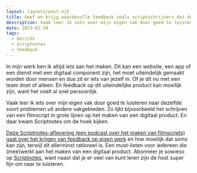 ```yaml
---
layout: layouts/post.njk
title: Geef en krijg waardevolle feedback zoals scriptschrijvers dat doen
description: Vaak leer ik iets over mijn eigen vak door goed te luisteren naar dezelfde soort problemen uit andere vakgebieden.
date: 2023-01-20
tags:
  - bericht
  - scriptnotes
  - feedback
---
```


In mijn werk ben ik altijd iets aan het maken. Dit kan een website, een app of een dienst met een digitaal component zijn, het moet uiteindelijk gemaakt worden door mensen en dus zit er iets van jezelf in. Of je dit nu met een team doet of alleen. En feedback op dit uiteindelijke product kan moeilijk zijn, want het voelt al snel persoonlijk.

Vaak leer ik iets over mijn eigen vak door goed te luisteren naar dezelfde soort problemen uit andere vakgebieden. Zo lijkt bijvoorbeeld het schrijven van een filmscript in grote lijnen op het maken van een digitaal product. En daar kwam Scriptnotes om de hoek kijken.

[Deze Scriptnotes-aflevering (een podcast over het maken van filmscripts) gaat over het krijgen van feedback op eigen werk](https://johnaugust.com/2019/notes-on-notes) en hoe moeilijk dat soms kan zijn, terwijl dit allerminst rationeel is. Een must-listen voor iedereen die (mee)werkt aan het maken van een digitaal product. Abonneer je sowieso op [Scriptnotes](https://johnaugust.com/podcast), want naast dat je er veel van kunt leren zijn de host super fijn om naar te luisteren.
